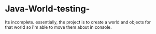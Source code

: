 # Java-World-testing-
Its incomplete. essentially, the project is to create a world and objects for that world so i'm able to move them about in console.
